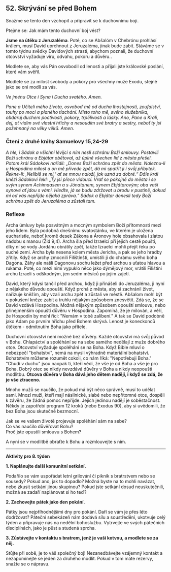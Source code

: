 ## 52. **Skrývání se před Bohem**

Snažme se tento den vzchopit a připravit se k duchovnímu boji.

Ptejme se: Jak mám tento duchovní boj vést?

**Jsme na útěku z Jeruzaléma**. Poté, co se Abšalóm v Chebrónu prohlásí králem, musí David uprchnout z Jeruzaléma, jinak bude zabit. Stáváme se v tomto týdnu svědky Davidových strastí, abychom poznali, že duchovní otcovství vyžaduje víru, odvahu, pokoru a důvěru..

Modlete se, aby vás Pán osvobodil od lenosti a přijali jste královské poslání, které vám svěřil.

Modlete se za milost svobody a pokory pro všechny muže Exodu, stejně jako se oni modlí za vás.

_Ve jménu Otce i Syna i Ducha svatého. Amen._

_Pane a Učiteli mého života, osvoboď mě od ducha lhostejnosti, zoufalství, touhy po moci a planého tlachání. Místo toho mě, svého služebníka, obdaruj duchem poctivosti, pokory, trpělivosti a lásky. Ano, Pane a Králi, dej, ať vidím své vlastní hříchy a nesoudím své bratry a sestry, neboť ty jsi požehnaný na věky věků. Amen._

### Čtení z druhé knihy Samuelovy 15,24-29

_A hle, i Sádok a všichni lévijci s ním nesli schránu Boží smlouvy. Postavili Boží schránu a Ebjátar obětoval, až úplně všechen lid z města přešel. Potom král Sádokovi nařídil: „Dones Boží schránu zpět do města. Naleznu-li u Hospodina milost a on mě přivede zpět, dá mi spatřit ji i svůj příbytek. Řekne-li: ‚Nelíbíš se mi,‘ ať se mnou naloží, jak uzná za dobré.“ Dále král knězi Sádokovi řekl: „Ty jsi přece vidoucí. Vrať se pokojně do města i se svým synem Achímaasem a s Jónatanem, synem Ebjátarovým; oba vaši synové ať jdou s vámi. Hleďte, já se budu zdržovat u brodu v pustině, dokud mi od vás nepřijde nějaká zpráva.“ Sádok a Ebjátar donesli tedy Boží schránu zpět do Jeruzaléma a zůstali tam._

### Reflexe

Archa úmluvy byla posvátným a mocným symbolem Boží přítomnosti mezi jeho lidem. Byla podobná dnešnímu svatostánku, ve kterém je uložena eucharistie, neboť kromě desek Zákona a Áronovy hole obsahovala i zlatou nádobu s manou (Žid 9,4). Archa šla před Izraelci při jejich cestě pouští, díky ní se vody Jordánu obrátily zpět, takže Izraelci mohli přejít řeku po suché zemi. Archa byla nesena kolem města Jericha, a pak se jeho hradby zřítily. Když se archy zmocnili Filištínští, umístili ji do chrámu svého boha Dagona. Záhy ale našli Dagonovu sochu ležet před archou s uťatou hlavou a rukama. Poté, co mezi nimi vypuklo něco jako dýmějový mor, vrátili Filištíni archu Izraeli s odškodným, jen sedm měsíců po jejím zajetí.

David, který kdysi tančil před archou, když ji přinášeli do Jeruzaléma, ji nyní z nějakého důvodu opouští. Když prchá z města, aby si zachránil život, nařizuje kněžím, aby vzali archu zpět a zůstali ve městě. Abšalom mohl být v pokušení kněze zabít a truhlu nějakým způsobem znesvětit. Zdá se, že se David vzdává Hospodina. Možná nějakým způsobem opouští smlouvu, nebo přinejmenším opouští důvěru v Hospodina. Zapomíná, že je milován, a věří, že Hospodin by mohl říci: "Nemám v tobě zalíbení." A tak se David podobně jako Adam po prvním hříchu před Bohem skrývá. Lenost je koneckonců útěkem - odmítnutím Boha jako přítele.

Duchovní otcovství není možné bez důvěry. Každé otcovství má svůj původ v Bohu. Chlapáctví a spoléhání se na sebe samého nedělají z muže dobrého otce. Otcovství vyžaduje spoléhání se na Boha. Když Bible mluví o nebezpečí "bohatství", nemá na mysli výhradně materiální bohatství. Bohatstvím můžeme rozumět cokoli, co nám říká: "Nepotřebuji Boha." "Chudí v duchu" jsou naopak ti, kteří vědí, že vše je od Boha a vše je pro Boha. Dobrý otec se nikdy nevzdává důvěry v Boha a nikdy neopouští modlitbu. **Otcova důvěra v Boha dává jeho dětem naději, i když se zdá, že je vše ztraceno.**

Mnoho mužů se naučilo, že pokud má být něco správně, musí to udělat sami. Mnozí muži, kteří mají násilnické, slabé nebo nepřítomné otce, dospěli k závěru, že žádná pomoc nepřijde. Jejich jedinou nadějí je soběstačnost. Někdy je zapotřebí program 12 kroků (nebo Exodus 90), aby si uvědomili, že bez Boha jsou skutečně bezmocní.

Jak se ve vašem životě projevuje spoléhání sám na sebe? \
Co vás naučilo důvěřovat Bohu? \
Proč jste opustili smlouvu s Bohem?

A nyní se v modlitbě obraťte k Bohu a rozmlouvejte s ním.

---

**Aktivity pro 8. týden**

**1. Naplánujte další komunitní setkání.**

Podařilo se vám uspořádat letní grilování či piknik s bratrstvem nebo se sousedy? Pokud ano, jak to dopadlo? Možná byste na to mohli navázat, nebo zkusit setkání jinou skupinou? Pokud jste setkání dosud neuskutečnili, možná se zadaří naplánovat si ho teď?

**2. Zachovejte pátek jako den pokání.**

Pátky jsou nejpříhodnějšími dny pro pokání. Daří se vám je přes léto dodržovat? Páteční sebekázeň nám dodává sílu a soustředění, ukotvuje celý týden a připravuje nás na nedělní bohoslužbu. Vytrvejte ve svých pátečních disciplínách, jako je půst a studená sprcha.

**3. Zůstávejte v kontaktu s bratrem, jenž je vaší kotvou, a modlete se za něj.**

Stůjte při sobě, je to váš společný boj! Nezanedbávejte vzájemný kontakt a nezapomínejte se jeden za druhého modlit. Pokud v tom máte rezervy, snažte se o nápravu.
